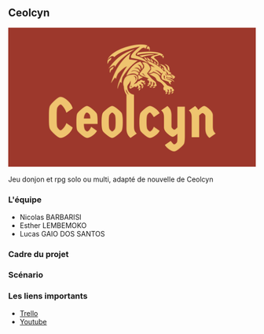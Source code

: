 ## Ceolcyn

![logo](Ceolcyn.png)


Jeu donjon et rpg solo ou multi, adapté de nouvelle de Ceolcyn

### L'équipe

- Nicolas BARBARISI
- Esther LEMBEMOKO
- Lucas GAIO DOS SANTOS

### Cadre du projet

### Scénario 

### Les liens importants

- [Trello](https://trello.com/b/f9yrZC1a/team-burton)
- [Youtube](https://www.youtube.com/channel/UC8rv6HyQJmfPdnSm0M5SG6w)


